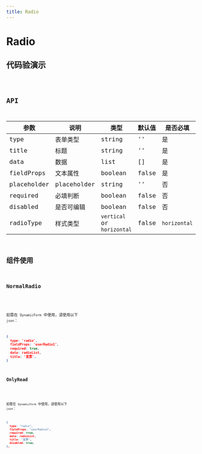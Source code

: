 ```yaml
---
title: Radio
---
```


# Radio

## 代码验演示

<code src="./demo/index.tsx" />

## API

|参数|说明|类型|默认值|是否必填|
|--|--|--|--|--|
|type|表单类型|string|''|是|
|title|标题|string|''|是|
|data|数据|list|[]|是|
|fieldProps|文本属性|boolean|false|是|
|placeholder|placeholder|string|''|否|
|required|必填判断|boolean|false|否|
|disabled|是否可编辑|boolean|false|否|
|radioType|样式类型|`vertical` or `horizontal`|false|`horizontal`|

## 组件使用

### NormalRadio

<code src="./demo/normalRadio.tsx" />

如需在 `DynamicForm` 中使用，请使用以下 `json`：

```json
{
  type: 'radio',
  fieldProps: 'userRadio1',
  required: true,
  data: radioList,
  title: '发票',
}
```

### OnlyRead

<code src="./demo/onlyRead.tsx" />

如需在 `DynamicForm` 中使用，请使用以下 `json`：

```json
{
  type: "radio",
  fieldProps: "userRadio3",
  required: true,
  data: radioList,
  title: "发票",
  disabled: true,
},
```